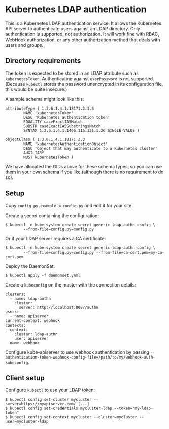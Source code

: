 # Kubernetes LDAP authentication

This is a Kubernetes LDAP authentication service.  It allows the Kubernetes
API server to authenticate users against an LDAP directory.  Only authentication
is supported, not authorization.  It will work fine with RBAC, WebHook
authorization, or any other authorization method that deals with users and
groups.

## Directory requirements

The token is expected to be stored in an LDAP attribute such as
`kubernetesToken`.  Authenticating against `userPassword` is not supported.
(Because `kubectl` stores the password unencrypted in its configuration file,
this would be quite insecure.)

A sample schema might look like this:

```
attributeType ( 1.3.6.1.4.1.18171.2.1.8
        NAME 'kubernetesToken'
        DESC 'Kubernetes authentication token'
        EQUALITY caseExactIA5Match
        SUBSTR caseExactIA5SubstringsMatch
        SYNTAX 1.3.6.1.4.1.1466.115.121.1.26 SINGLE-VALUE )

objectClass ( 1.3.6.1.4.1.18171.2.3
        NAME 'kubernetesAuthenticationObject'
        DESC 'Object that may authenticate to a Kubernetes cluster'
        AUXILIARY
        MUST kubernetesToken )
```

We have allocated the OIDs above for these schema types, so you can use them in
your own schema if you like (although there is no requirement to do so).

## Setup

Copy `config.py.example` to `config.py` and edit it for your site.

Create a secret containing the configuration:

```
$ kubectl -n kube-system create secret generic ldap-authn-config \
        --from-file=config.py=config.py
```

Or if your LDAP server requires a CA certificate:

```
$ kubectl -n kube-system create secret generic ldap-authn-config \
        --from-file=config.py=config.py --from-file=ca-cert.pem=my-ca-cert.pem
```

Deploy the DaemonSet:

```
$ kubectl apply -f daemonset.yaml
```

Create a `kubeconfig` on the master with the connection details:

```
clusters:
  - name: ldap-authn
    cluster:
      server: http://localhost:8087/authn
users:
  - name: apiserver
current-context: webhook
contexts:
- context:
    cluster: ldap-authn
    user: apiserver
  name: webhook
```

Configure kube-apiserver to use webhook authentication by passing
`--authentication-token-webhook-config-file=/path/to/my/webhook-auth-kubeconfig`.

## Client setup

Configure `kubectl` to use your LDAP token:

```
$ kubectl config set-cluster mycluster --server=https://myapiserver.com/ [...]
$ kubectl config set-credentials mycluster-ldap --token="my-ldap-token"
$ kubectl config set-context mycluster --cluster=mycluster --user=mycluster-ldap
```
